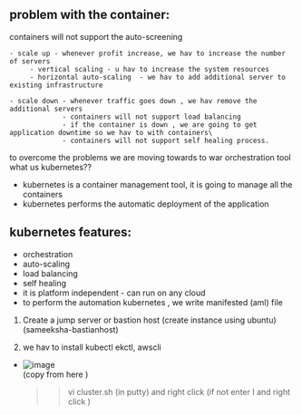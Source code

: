 problem with the container:
--------------------------
containers will not support the auto-screening
```
- scale up - whenever profit increase, we hav to increase the number of servers
     - vertical scaling - u hav to increase the system resources
     - horizontal auto-scaling  - we hav to add additional server to existing infrastructure
```
```
- scale down - whenever traffic goes down , we hav remove the additional servers
             - containers will not support load balancing
             - if the container is down , we are going to get application downtime so we hav to with containers\
             - containers will not support self healing process.
```
to overcome the problems we are moving towards to war orchestration tool
<br>
what us kubernetes??
+ kubernetes is a container management tool, it is going to manage all the containers
+ kubernetes performs the automatic deployment of the application

kubernetes features:
---------------------
+ orchestration
+ auto-scaling
+ load balancing
+ self healing
+ it is platform independent - can run on any cloud
+ to perform the automation kubernetes , we write manifested (aml) file


1. Create a jump server or bastion host  (create instance using ubuntu) (sameeksha-bastianhost)

2. we hav to install kubectl ekctl, awscli
- ![image](https://github.com/user-attachments/assets/f1dbb659-26a0-4ddb-b82e-29524cc48be4) <br> (copy from here )
  >> vi cluster.sh (in putty) and right click (if not enter I and right click )
